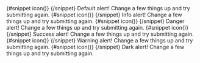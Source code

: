<Alert border>
  {#snippet icon()}
  <InfoCircleSolid class="w-4 h-4" />
  {/snippet}
  <span class="font-medium">Default alert!</span>
  Change a few things up and try submitting again.
</Alert>
<Alert border color="blue">
  {#snippet icon()}
  <InfoCircleSolid class="w-4 h-4" />
  {/snippet}
  <span class="font-medium">Info alert!</span>
  Change a few things up and try submitting again.
</Alert>
<Alert border color="red">
  {#snippet icon()}
  <InfoCircleSolid class="w-4 h-4" />
  {/snippet}
  <span class="font-medium">Danger alert!</span>
  Change a few things up and try submitting again.
</Alert>
<Alert border color="green">
  {#snippet icon()}
  <InfoCircleSolid class="w-4 h-4" />
  {/snippet}
  <span class="font-medium">Success alert!</span>
  Change a few things up and try submitting again.
</Alert>
<Alert border color="yellow">
  {#snippet icon()}
  <InfoCircleSolid class="w-4 h-4" />
  {/snippet}
  <span class="font-medium">Warning alert!</span>
  Change a few things up and try submitting again.
</Alert>
<Alert border color="dark">
  {#snippet icon()}
  <InfoCircleSolid class="w-4 h-4" />
  {/snippet}
  <span class="font-medium">Dark alert!</span>
  Change a few things up and try submitting again.
</Alert>